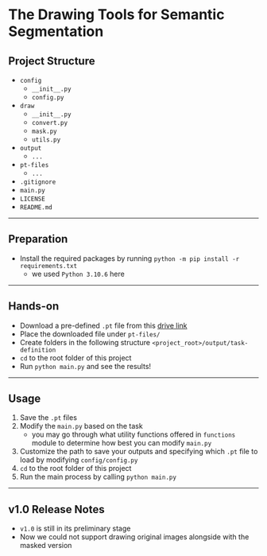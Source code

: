 # The Drawing Tools for Semantic Segmentation

## Project Structure
- `config`
    - `__init__.py`
    - `config.py`
- `draw`
    - `__init__.py`
    - `convert.py`
    - `mask.py`
    - `utils.py`
- `output`
    - `...`
- `pt-files`
    - `...`
- `.gitignore`
- `main.py`
- `LICENSE`
- `README.md`

---
## Preparation
- Install the required packages by running `python -m pip install -r requirements.txt` 
    - we used `Python 3.10.6` here

---
## Hands-on
- Download a pre-defined `.pt` file from this [drive link](https://drive.google.com/file/d/1ydF8tyVupIqYYsqoZGGYR3hWYr3_jykM/view?usp=sharing)
- Place the downloaded file under `pt-files/`
- Create folders in the following structure `<project_root>/output/task-definition`
- `cd` to the root folder of this project
- Run `python main.py` and see the results!

---
## Usage
1. Save the `.pt` files 
2. Modify the `main.py` based on the task
    - you may go through what utility functions offered in `functions` module to determine how best you can modify `main.py`
3. Customize the path to save your outputs and specifying which `.pt` file to load by modifying `config/config.py`
4. `cd` to the root folder of this project
5. Run the main process by calling `python main.py`

---
## v1.0 Release Notes
- `v1.0` is still in its preliminary stage
- Now we could not support drawing original images alongside with the masked version